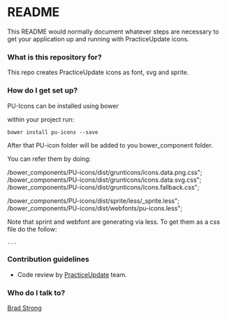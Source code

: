 # README #

This README would normally document whatever steps are necessary to get your application up and running with PracticeUpdate icons.

### What is this repository for? ###

This repo creates PracticeUpdate icons as font, svg and sprite. 

### How do I get set up? ###

PU-Icons can be installed using bower

within your project run:

```
bower install pu-icons --save
```

After that PU-icon folder will be added to you bower_component folder.

You can refer them by doing:

/bower_components/PU-icons/dist/grunticons/icons.data.png.css";
/bower_components/PU-icons/dist/grunticons/icons.data.svg.css";
/bower_components/PU-icons/dist/grunticons/icons.fallback.css";

/bower_components/PU-icons/dist/sprite/less/_sprite.less";
/bower_components/PU-icons/dist/webfonts/pu-icons.less";


Note that sprint and webfont are generating via less.
To get them as a css file do the follow:

```
...
```


### Contribution guidelines ###

* Code review by [PracticeUpdate](http://www.practiceupdate.com) team.

### Who do I talk to? ###

[Brad Strong](https://bitbucket.org/bradstrong)
